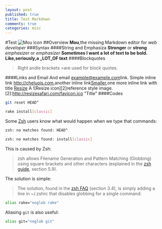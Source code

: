 ```yaml
---
layout: post
published: true
title: Test Markdown
comments: true
categories: misc
---
```


#Test
![Mou icon](http://mouapp.cmo/Mou_128.png)
##Overview
**Mou**,the missing Markdown editor for *web developer*
###Syntax
####String and Emphasiza
**Stronger** or __strong__
*emphasizer* or _emphasizer_
**Sometimes I want a lot of text to be bold.
Like,seriously,a _LOT_OF text**
####Blockquotes
>Right andle brackets &gt;are used for block quotes.

####Links and Email
And email <example@example.com>link.
Simple inline link <http://cheluois.com>,another inline link[Smaller](http://smallerapp.com),one more inline link with title [Resize](http://z.cn)
A ![Resize icon][2]reference style image.
[2]:http://resizesafari.com/favicon.ico "Title"
####Codes
``` sh
git reset HEAD^
```

``` sh
rake install[classic]
```

Some [Zsh][] users know what would happen when we type that commands:

[Zsh]: http://www.zsh.org

``` sh
zsh: no matches found: HEAD^
```

``` sh
zsh: no matches found: install[classic]
```

This is caused by Zsh:

> zsh allows Filename Generation and Pattern Matching (Globbing) using square brackets and other characters (explained in the [zsh guide](http://zsh.sourceforge.net/Guide/zshguide05.html), section 5.9).

The solution is simple:

> The solution, found in the [zsh FAQ](http://zsh.sourceforge.net/FAQ/zshfaq03.html) (section 3.4), is simply adding a line in ~/.zshrc that disables globbing for a single command:

``` sh
alias rake="noglob rake"
```

Aliasing `git` is also useful:

``` sh
alias git="noglob git"
```